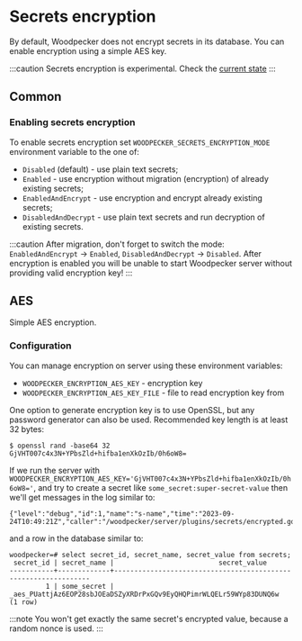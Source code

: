 # Secrets encryption

By default, Woodpecker does not encrypt secrets in its database. You can enable encryption using a simple AES key.

:::caution
Secrets encryption is experimental.
Check the [current state](https://github.com/woodpecker-ci/woodpecker/issues/1541)
:::

## Common

### Enabling secrets encryption

To enable secrets encryption set `WOODPECKER_SECRETS_ENCRYPTION_MODE` environment variable to the one of:
- `Disabled` (default) - use plain text secrets;
- `Enabled` - use encryption without migration (encryption) of already existing secrets;
- `EnabledAndEncrypt` - use encryption and  encrypt already existing secrets;
- `DisabledAndDecrypt` - use plain text secrets and run decryption of existing secrets.

:::caution
After migration, don't forget to switch the mode: `EnabledAndEncrypt` -> `Enabled`, `DisabledAndDecrypt` -> `Disabled`.
After encryption is enabled you will be unable to start Woodpecker server without providing valid encryption key!
:::

## AES
Simple AES encryption.

### Configuration
You can manage encryption on server using these environment variables:
- `WOODPECKER_ENCRYPTION_AES_KEY` - encryption key
- `WOODPECKER_ENCRYPTION_AES_KEY_FILE` - file to read encryption key from

One option to generate encryption key is to use OpenSSL, but any password generator can also be used. Recommended key length is at least 32 bytes:
```shell
$ openssl rand -base64 32
GjVHT007c4x3N+YPbsZld+hifba1enXkOzIb/0h6oW8=
```

If we run the server with `WOODPECKER_ENCRYPTION_AES_KEY='GjVHT007c4x3N+YPbsZld+hifba1enXkOzIb/0h6oW8='`, and try to create a secret like `some_secret:super-secret-value` 
then we'll get messages in the log similar to:
```log
{"level":"debug","id":1,"name":"s-name","time":"2023-09-24T10:49:21Z","caller":"/woodpecker/server/plugins/secrets/encrypted.go:48","message":"encryption"}
```
and a row in the database similar to:
```psql
woodpecker=# select secret_id, secret_name, secret_value from secrets;
 secret_id | secret_name |                          secret_value
-----------+-------------+----------------------------------------------------------------
         1 | some_secret | _aes_PUattjAz6EOP28sbJOEaDSZyXRDrPxGQv9EyQHQPimrWLQELr59WYp83DUNQ6w
(1 row)
```

:::note
You won't get exactly the same secret's encrypted value, because a random nonce is used.
:::
